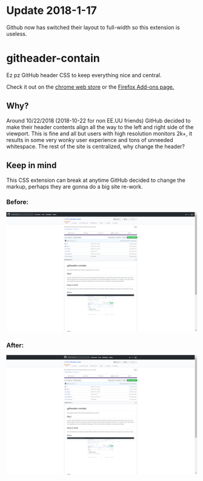 # Update 2018-1-17
Github now has switched their layout to full-width so this extension is useless.

# githeader-contain
Ez pz GitHub header CSS to keep everything nice and central.

Check it out on the [chrome web store](https://chrome.google.com/webstore/detail/githeader-contain/pcpldafjkkcdckcdkekdacgfdbnidfpj?hl=en-US&gl=US)
or the [Firefox Add-ons page.](https://addons.mozilla.org/en-US/firefox/addon/githeader-contain/)

## Why?
Around 10/22/2018 (2018-10-22 for non EE.UU friends) GitHub decided to make their header contents align all the way to the left and right side of the viewport. This is fine and all but users with high resolution monitors 2k+, it results in some very
wonky user experience and tons of unneeded whitespace. The rest of the site is centralized, why change the header?

## Keep in mind
This CSS extension can break at anytime GitHub decided to change the markup, perhaps they are gonna do a big site re-work.


### Before:
![after](./extension_resources/google/before.png)
### After:
![after](./extension_resources/google/after.png)
